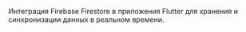 Интеграция Firebase Firestore в приложения Flutter для хранения и синхронизации данных в реальном времени.